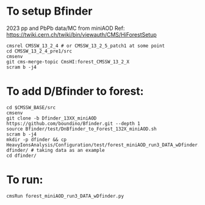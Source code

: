 To setup Bfinder
=====

2023 pp and PbPb data/MC from miniAOD
Ref: https://twiki.cern.ch/twiki/bin/viewauth/CMS/HiForestSetup

```
cmsrel CMSSW_13_2_4 # or CMSSW_13_2_5_patch1 at some point
cd CMSSW_13_2_4_pre1/src
cmsenv
git cms-merge-topic CmsHI:forest_CMSSW_13_2_X
scram b -j4
```

To add D/Bfinder to forest:
=====

```
cd $CMSSW_BASE/src
cmsenv
git clone -b Dfinder_13XX_miniAOD https://github.com/boundino/Bfinder.git --depth 1
source Bfinder/test/DnBfinder_to_Forest_132X_miniAOD.sh
scram b -j4
mkdir -p dfinder && cp HeavyIonsAnalysis/Configuration/test/forest_miniAOD_run3_DATA_wDfinder.py dfinder/ # taking data as an example
cd dfinder/
```

To run:
=====

```
cmsRun forest_miniAOD_run3_DATA_wDfinder.py
```
